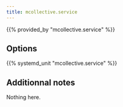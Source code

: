 ```yaml
---
title: mcollective.service
---
```


{{% provided_by "mcollective.service" %}}

## Options

{{% systemd_unit "mcollective.service" %}}

## Additionnal notes

Nothing here.